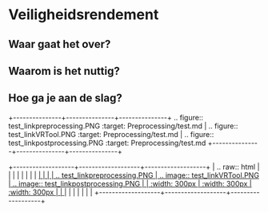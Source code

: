Veiligheidsrendement
============================================


Waar gaat het over?
-------------------------------------------

Waarom is het nuttig?
-------------------------------------------

Hoe ga je aan de slag?
-------------------------------------------



+---------------+---------------+---------------+
.. figure:: test_linkpreprocessing.PNG
   :target: Preprocessing/test.md
|
.. figure:: test_linkVRTool.PNG
   :target: Preprocessing/test.md
|
.. figure:: test_linkpostprocessing.PNG
   :target: Preprocessing/test.md
+---------------+---------------+---------------+

+-------------------+-------------------+-------------------+
| .. raw:: html                                    |        |        |
|                                                    |        |        |
|   <a href="Preprocessing/test.md">                     |   <a href="Preprocessing/test.md">                     |   <a href="Preprocessing/test.md">                     |
|      .. test_linkpreprocessing.PNG                 |      .. image:: test_linkVRTool.PNG                 |      .. image:: test_linkpostprocessing.PNG                 |
|         :width: 300px                              |         :width: 300px                              |         :width: 300px                              |
|   </a>                                            |   </a>                                            |   </a>                                            |
|                                                    |        |        |
+-------------------+-------------------+-------------------+